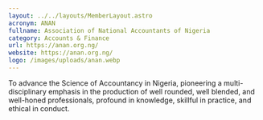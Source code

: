 ```yaml
---
layout: ../../layouts/MemberLayout.astro
acronym: ANAN
fullname: Association of National Accountants of Nigeria
category: Accounts & Finance
url: https://anan.org.ng/
website: https://anan.org.ng/
logo: /images/uploads/anan.webp
---
```

To advance the Science of Accountancy in Nigeria, pioneering a multi-disciplinary emphasis in the production of well rounded, well blended, and well-honed professionals, profound in knowledge, skillful in practice, and ethical in conduct.